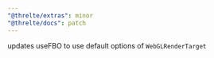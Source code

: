```yaml
---
"@threlte/extras": minor
"@threlte/docs": patch
---
```


updates useFBO to use default options of `WebGLRenderTarget`
